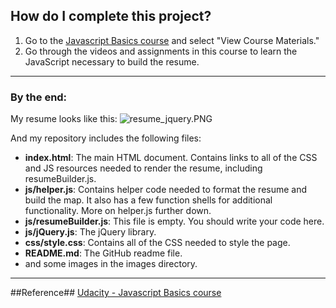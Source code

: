 ## How do I complete this project?

1. Go to the [Javascript Basics course](https://www.udacity.com/course/ud804) and select "View Course Materials."
2. Go through the videos and assignments in this course to learn the JavaScript necessary to build the resume.

***
### By the end:
My resume looks like this:
![resume_jquery.PNG](http://user-image.logdown.io/user/13154/blog/13069/post/336005/lZaxUuiUQEyrR5y9DfKZ_resume_jquery.PNG)

And my repository includes the following files:

* **index.html**: The main HTML document. Contains links to all of the CSS and JS resources needed to render the resume, including resumeBuilder.js.
* **js/helper.js**: Contains helper code needed to format the resume and build the map. It also has a few function shells for additional functionality. More on helper.js further down.
* **js/resumeBuilder.js**: This file is empty. You should write your code here.
* **js/jQuery.js**: The jQuery library.
* **css/style.css**: Contains all of the CSS needed to style the page.
* **README.md**: 
The GitHub readme file.
* and some images in the images directory.

***
##Reference##
[Udacity - Javascript Basics course](https://www.udacity.com/course/ud804)

